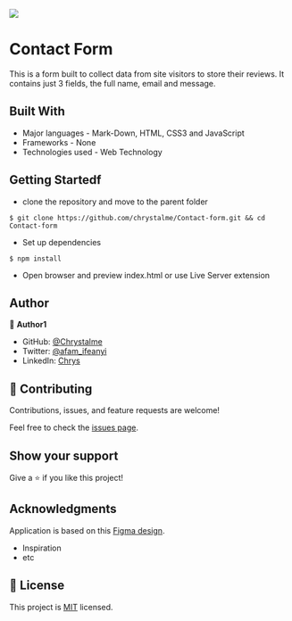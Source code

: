 ![](https://img.shields.io/badge/Microverse-blueviolet)

# Contact Form

This is a form built to collect data from site visitors to store their reviews. It contains just 3 fields, the full name, email and message. 

## Built With

- Major languages - Mark-Down, HTML, CSS3 and JavaScript
- Frameworks - None
- Technologies used - Web Technology

## Getting Startedf

- clone the repository and move to the parent folder
```
$ git clone https://github.com/chrystalme/Contact-form.git && cd Contact-form
```
- Set up dependencies
```
$ npm install
```
- Open browser and preview index.html or use Live Server extension

## Author

👤 **Author1**

- GitHub: [@Chrystalme](https://github.com/chrystalme)
- Twitter: [@afam_ifeanyi](https://twitter.com/afam_ifeanyi)
- LinkedIn: [Chrys](https://linkedin.com/in/afam-chrys)

## 🤝 Contributing

Contributions, issues, and feature requests are welcome!

Feel free to check the [issues page](../../issues/).

## Show your support

Give a ⭐️ if you like this project!

## Acknowledgments

Application is based on this [Figma design](https://www.figma.com/file/t3EJUCAEViw3QasuJLPLVT/Microverse-Student-Potfolio-Templates-Main?node-id=1%3A1471).
- Inspiration
- etc

## 📝 License

This project is [MIT](./MIT.md) licensed.

